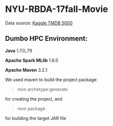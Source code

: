 # NYU-RBDA-17fall-Movie

Data source: [Kaggle TMDB 5000](https://www.kaggle.com/tmdb/tmdb-movie-metadata/data)

## Dumbo HPC Environment:
**Java** 1.7.0_79

**Apache Spark MLlib** 1.6.0

**Apache Maven** 3.2.1

We used maven to build the project package:
> mvn archetype:generate 

for creating the project, and

> mvn package 

for building the target JAR file


